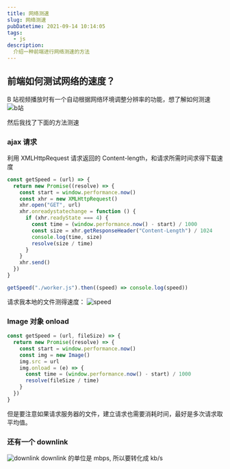 ```yaml
---
title: 网络测速
slug: 网络测速
pubDatetime: 2021-09-14 10:14:05
tags: 
  - js
description: 
  介绍一种前端进行网络测速的方法
---
```


## 前端如何测试网络的速度？

B 站视频播放时有一个自动根据网络环境调整分辨率的功能，想了解如何测速
![b站](@assets/images/网络测速/b.png)

然后我找了下面的方法测速

### ajax 请求

利用 XMLHttpRequest 请求返回的 Content-length，和请求所需时间求得下载速度

```js
const getSpeed = (url) => {
  return new Promise((resolve) => {
    const start = window.performance.now()
    const xhr = new XMLHttpRequest()
    xhr.open("GET", url)
    xhr.onreadystatechange = function () {
      if (xhr.readyState === 4) {
        const time = (window.performance.now() - start) / 1000
        const size = xhr.getResponseHeader("Content-Length") / 1024
        console.log(time, size)
        resolve(size / time)
      }
    }
    xhr.send()
  })
}

getSpeed("./worker.js").then((speed) => console.log(speed))
```

请求我本地的文件测得速度：
![speed](@assets/images/网络测速/speed.png)

### Image 对象 onload

```js
const getSpeed = (url, fileSize) => {
  return new Promise((resolve) => {
    const start = window.performance.now()
    const img = new Image()
    img.src = url
    img.onload = (e) => {
      const time = (window.performance.now() - start) / 1000
      resolve(fileSize / time)
    }
  })
}
```

但是要注意如果请求服务器的文件，建立请求也需要消耗时间，最好是多次请求取平均值。

### 还有一个 downlink

![downlink](@assets/images/网络测速/downlink.png)
downlink 的单位是 mbps, 所以要转化成 kb/s
